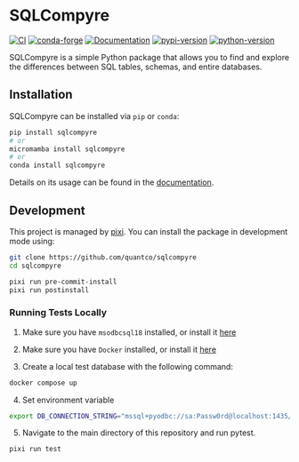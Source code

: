 # SQLCompyre

[![CI](https://img.shields.io/github/actions/workflow/status/quantco/sqlcompyre/ci.yml?style=flat-square&branch=main)](https://github.com/quantco/sqlcompyre/actions/workflows/ci.yml)
[![conda-forge](https://img.shields.io/conda/vn/conda-forge/sqlcompyre?logoColor=white&logo=conda-forge&style=flat-square)](https://prefix.dev/channels/conda-forge/packages/sqlcompyre)
[![Documentation](https://img.shields.io/badge/docs-latest-success?branch=main&style=flat-square)](https://sqlcompyre.readthedocs.io/en/latest/)
[![pypi-version](https://img.shields.io/pypi/v/sqlcompyre.svg?logo=pypi&logoColor=white&style=flat-square)](https://pypi.org/project/sqlcompyre)
[![python-version](https://img.shields.io/pypi/pyversions/sqlcompyre?logoColor=white&logo=python&style=flat-square)](https://pypi.org/project/sqlcompyre)

SQLCompyre is a simple Python package that allows you to find and explore the differences between
SQL tables, schemas, and entire databases.

## Installation

SQLCompyre can be installed via `pip` or `conda`:

```bash
pip install sqlcompyre
# or
micromamba install sqlcompyre
# or
conda install sqlcompyre
```

Details on its usage can be found in the [documentation](https://sqlcompyre.readthedocs.io/en/latest/).

## Development

This project is managed by [pixi](https://pixi.sh).
You can install the package in development mode using:

```bash
git clone https://github.com/quantco/sqlcompyre
cd sqlcompyre

pixi run pre-commit-install
pixi run postinstall
```

### Running Tests Locally

1. Make sure you have `msodbcsql18` installed, or install it [here](https://learn.microsoft.com/en-us/sql/connect/odbc/download-odbc-driver-for-sql-server)

2. Make sure you have `Docker` installed, or install it [here](https://docs.docker.com/get-docker/)

3. Create a local test database with the following command:

```bash
docker compose up
```

4. Set environment variable

```bash
export DB_CONNECTION_STRING="mssql+pyodbc://sa:Passw0rd@localhost:1435/master?driver=ODBC+Driver+18+for+SQL+Server&Encrypt=no"
```

5. Navigate to the main directory of this repository and run pytest.

```bash
pixi run test
```
